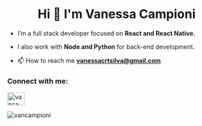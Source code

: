 <h1 align="center">Hi 👋 I'm Vanessa Campioni</h1>

- I’m a full stack developer focused on **React and React Native.**
- I also work with **Node and Python** for back-end development.

- 📫 How to reach me **vanessacrtsilva@gmail.com**

<h3 align="left">Connect with me:</h3>
<p align="left">
<a href="https://linkedin.com/in/vancampioni" target="blank"><img align="center" src="https://raw.githubusercontent.com/rahuldkjain/github-profile-readme-generator/master/src/images/icons/Social/linked-in-alt.svg" alt="vancampioni" height="30" width="40" /></a>
</p>


<p><img align="center" src="https://github-readme-stats.vercel.app/api/top-langs?username=vancampioni&show_icons=true&locale=en&layout=compact" alt="vancampioni" /></p>
